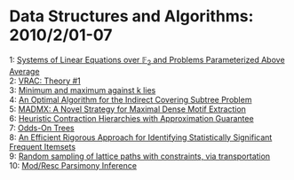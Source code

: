 # Data Structures and Algorithms: 2010/2/01-07  
1: [Systems of Linear Equations over $\mathbb{F}_2$ and Problems  Parameterized Above Average](https://doi.org/10.48550/arXiv.1002.0286)  
2: [VRAC: Theory #1](https://doi.org/10.48550/arXiv.1002.0484)  
3: [Minimum and maximum against k lies](https://doi.org/10.48550/arXiv.1002.0562)  
4: [An Optimal Algorithm for the Indirect Covering Subtree Problem](https://doi.org/10.48550/arXiv.1002.0580)  
5: [MADMX: A Novel Strategy for Maximal Dense Motif Extraction](https://doi.org/10.48550/arXiv.1002.0874)  
6: [Heuristic Contraction Hierarchies with Approximation Guarantee](https://doi.org/10.48550/arXiv.1002.1021)  
7: [Odds-On Trees](https://doi.org/10.48550/arXiv.1002.1092)  
8: [An Efficient Rigorous Approach for Identifying Statistically Significant  Frequent Itemsets](https://doi.org/10.48550/arXiv.1002.1104)  
9: [Random sampling of lattice paths with constraints, via transportation](https://doi.org/10.48550/arXiv.1002.1183)  
10: [Mod/Resc Parsimony Inference](https://doi.org/10.48550/arXiv.1002.1292)  